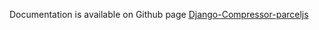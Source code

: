 Documentation is available on Github page
[Django-Compressor-parceljs](https://github.com/eadwinCode/django-compressor-parceljs)
